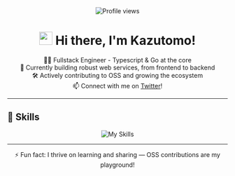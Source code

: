 <div align="center">
  <img src="https://komarev.com/ghpvc/?username=shinagawa-web&style=flat-square&color=blue" alt="Profile views" />
</div>

<h1 align="center">
  <img src="https://media.giphy.com/media/hvRJCLFzcasrR4ia7z/giphy.gif" width="30"/> Hi there, I'm Kazutomo!
</h1>

<p align="center">
  🧑‍💻 Fullstack Engineer - Typescript & Go at the core <br>
  🌱 Currently building robust web services, from frontend to backend <br>
  🛠️ Actively contributing to OSS and growing the ecosystem <br>
  📫 Connect with me on <a href="https://x.com/shinagawaweb">Twitter</a>!
</p>

---

## 🚀 Skills

<p align="center">
  <img src="https://skillicons.dev/icons?theme=dark&perline=6&i=ts,react,next,go,fastapi,docker,terraform,aws,gcp,expressjs,nestjs,django,graphql,apollo,mongodb,mysql,postgresql,prisma" alt="My Skills" />
</p>


<!--
---
## 🏃‍♂️ Activities

<div align="center">
  <img height="170px" src="https://github-readme-stats.vercel.app/api?username=shinagawa-web&theme=vue-dark&show_icons=true&count_private=true" alt="github stats" />
  <img height="170px" src="https://github-readme-stats.vercel.app/api/top-langs/?username=shinagawa-web&theme=vue-dark&layout=compact" alt="Top Langs" />
</div>
-->


---

<p align="center">
  ⚡ Fun fact: I thrive on learning and sharing — OSS contributions are my playground!  
</p>

